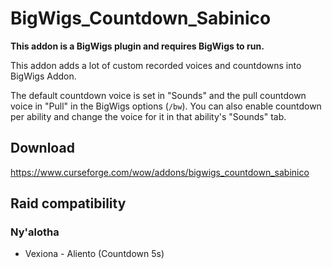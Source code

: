 # BigWigs_Countdown_Sabinico

**This addon is a BigWigs plugin and requires BigWigs to run.**

This addon adds a lot of custom recorded voices and countdowns into BigWigs Addon.

The default countdown voice is set in "Sounds" and the pull countdown voice in
"Pull" in the BigWigs options (`/bw`). You can also enable countdown per
ability and change the voice for it in that ability's "Sounds" tab.

## Download

<https://www.curseforge.com/wow/addons/bigwigs_countdown_sabinico>

## Raid compatibility

### Ny'alotha

* Vexiona - Aliento (Countdown 5s)

